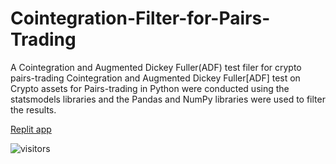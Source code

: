 # Cointegration-Filter-for-Pairs-Trading
A Cointegration and Augmented Dickey Fuller(ADF) test filer for crypto pairs-trading
Cointegration and Augmented Dickey Fuller[ADF] test on Crypto assets for Pairs-trading in Python were conducted using the statsmodels libraries and the Pandas and NumPy libraries were used to filter the results.

[Replit app](https://replit.com/@ranton95/Pair-Scanning-Nonagon#main.py)


![visitors](https://visitor-badge.laobi.icu/badge?page_id=royceanton.Cointegration-Filter-for-Pairs-Trading)

